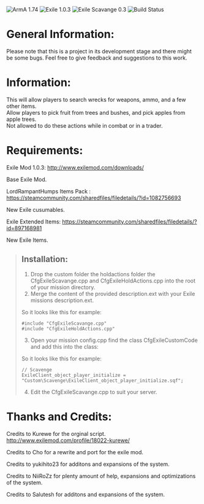 ![ArmA 1.74](https://img.shields.io/badge/Arma-1.74-blue.svg) ![Exile 1.0.3](https://img.shields.io/badge/Exile-1.0.3-C72651.svg) ![Exile Scavange 0.3](https://img.shields.io/badge/Exile%20Scavange-0.3%20Alpha-orange.svg) ![Build Status](https://img.shields.io/badge/build-passing-brightgreen.svg)

# General Information:
Please note that this is a project in its development stage and there might be some bugs.
Feel free to give feedback and suggestions to this work.

# Information:
This will allow players to search wrecks for weapons, ammo, and a few other items. </br>
Allow players to pick fruit from trees and bushes, and pick apples from apple trees.</br>
Not allowed to do these actions while in combat or in a trader.


# Requirements:
Exile Mod 1.0.3: http://www.exilemod.com/downloads/

Base Exile Mod.

LordRampantHumps Items Pack : https://steamcommunity.com/sharedfiles/filedetails/?id=1082756693

New Exile cusumables.

Exile Extended Items: https://steamcommunity.com/sharedfiles/filedetails/?id=897168981

New Exile Items.


> ## Installation:
> 
> 1.	Drop the custom folder the holdactions folder the CfgExileScavange.cpp and CfgExileHoldActions.cpp into the root of your mission directory.
> 2.	Merge the content of the provided description.ext with your Exile missions description.ext.
>
> So it looks like this for example:
>
>	  #include "CfgExileScavange.cpp"
>	  #include "CfgExileHoldActions.cpp"
>
> 3.	Open your mission config.cpp find the class CfgExileCustomCode and add this into the class:
>
> So it looks like this for example:
>
>	  // Scavenge
>     ExileClient_object_player_initialize = "Custom\Scavenge\ExileClient_object_player_initialize.sqf";	
>
>
> 4.	Edit the CfgExileScavange.cpp to suit your server.
>

# Thanks and Credits:
Credits to Kurewe for the orginal script.
http://www.exilemod.com/profile/18022-kurewe/

Credits to Cho for a rewrite and port for the exile mod.

Credits to yukihito23 for additons and expansions of the system.

Credits to NiiRoZz for plenty amount of help, expansions and optimizations of the system.

Credits to Salutesh for additons and expansions of the system.
